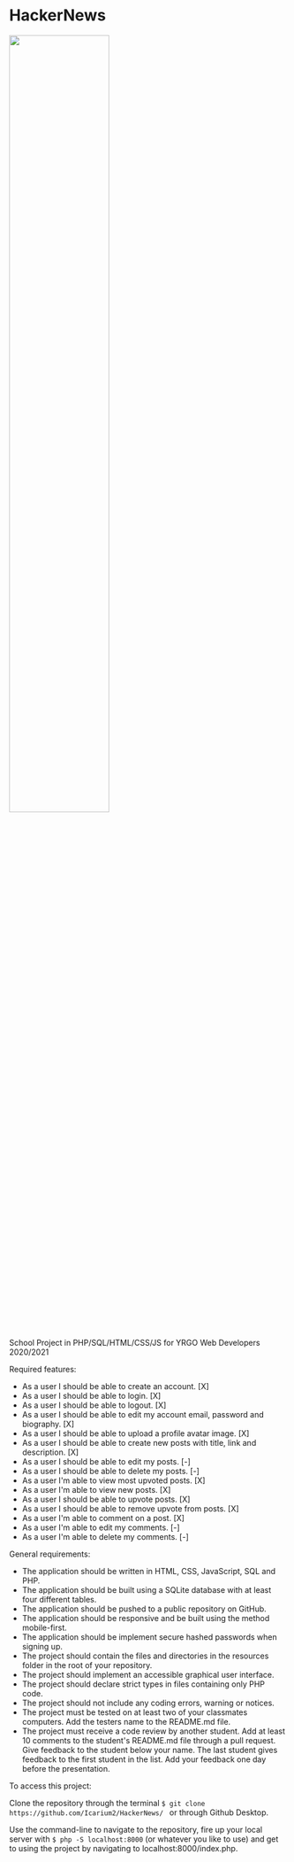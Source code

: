 # HackerNews

<img src="https://media3.giphy.com/media/TF765cKb5lMTl72bSu/giphy.gif?cid=ecf05e47lgug9u7115jjrx5lmiuudz3eh3bjza8tlq2dq42m&rid=giphy.gif>" width="60%">

School Project in PHP/SQL/HTML/CSS/JS for YRGO Web Developers 2020/2021

Required features:

- As a user I should be able to create an account. [X]
- As a user I should be able to login. [X]
- As a user I should be able to logout. [X]
- As a user I should be able to edit my account email, password and biography. [X]
- As a user I should be able to upload a profile avatar image. [X]
- As a user I should be able to create new posts with title, link and description. [X]
- As a user I should be able to edit my posts. [-]
- As a user I should be able to delete my posts. [-]
- As a user I'm able to view most upvoted posts. [X]
- As a user I'm able to view new posts. [X]
- As a user I should be able to upvote posts. [X]
- As a user I should be able to remove upvote from posts. [X]
- As a user I'm able to comment on a post. [X]
- As a user I'm able to edit my comments. [-]
- As a user I'm able to delete my comments. [-]

General requirements:

- The application should be written in HTML, CSS, JavaScript, SQL and PHP.
- The application should be built using a SQLite database with at least four different tables.
- The application should be pushed to a public repository on GitHub.
- The application should be responsive and be built using the method mobile-first.
- The application should be implement secure hashed passwords when signing up.
- The project should contain the files and directories in the resources folder in the root of your repository.
- The project should implement an accessible graphical user interface.
- The project should declare strict types in files containing only PHP code.
- The project should not include any coding errors, warning or notices.
- The project must be tested on at least two of your classmates computers. Add the testers name to the README.md file.
- The project must receive a code review by another student. Add at least 10 comments to the student's README.md file through a pull request. Give feedback to the student below your name. The last student gives feedback to the first student in the list. Add your feedback one day before the presentation.

To access this project:

Clone the repository through the terminal
`$ git clone https://github.com/Icarium2/HackerNews/ `
or through Github Desktop.

Use the command-line to navigate to the repository, fire up your local server with
`$ php -S localhost:8000` (or whatever you like to use)
and get to using the project by navigating to localhost:8000/index.php.
